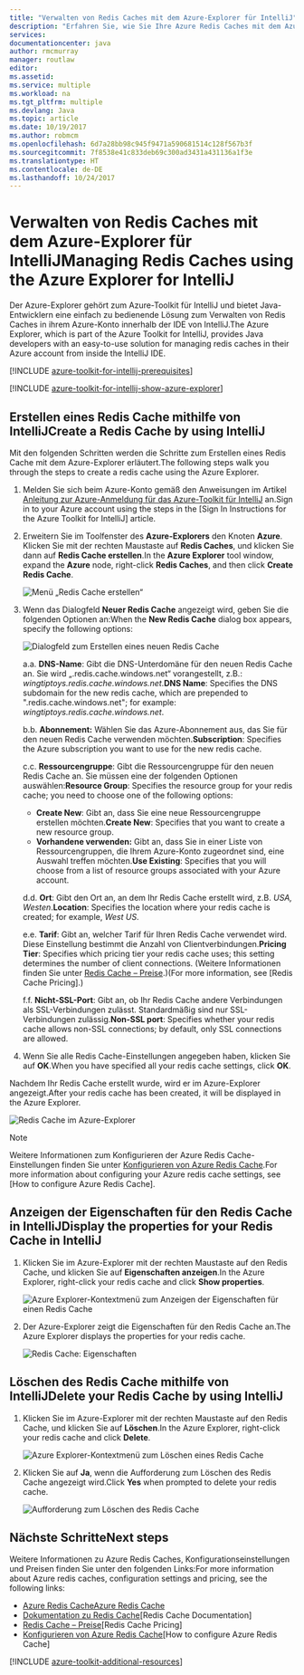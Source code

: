 ```yaml
---
title: "Verwalten von Redis Caches mit dem Azure-Explorer für IntelliJ"
description: "Erfahren Sie, wie Sie Ihre Azure Redis Caches mit dem Azure-Explorer für IntelliJ verwalten."
services: 
documentationcenter: java
author: rmcmurray
manager: routlaw
editor: 
ms.assetid: 
ms.service: multiple
ms.workload: na
ms.tgt_pltfrm: multiple
ms.devlang: Java
ms.topic: article
ms.date: 10/19/2017
ms.author: robmcm
ms.openlocfilehash: 6d7a28bb98c945f9471a590681514c128f567b3f
ms.sourcegitcommit: 7f8538e41c833deb69c300ad3431a431136a1f3e
ms.translationtype: HT
ms.contentlocale: de-DE
ms.lasthandoff: 10/24/2017
---
```

# <a name="managing-redis-caches-using-the-azure-explorer-for-intellij"></a><span data-ttu-id="29a5c-103">Verwalten von Redis Caches mit dem Azure-Explorer für IntelliJ</span><span class="sxs-lookup"><span data-stu-id="29a5c-103">Managing Redis Caches using the Azure Explorer for IntelliJ</span></span>

<span data-ttu-id="29a5c-104">Der Azure-Explorer gehört zum Azure-Toolkit für IntelliJ und bietet Java-Entwicklern eine einfach zu bedienende Lösung zum Verwalten von Redis Caches in ihrem Azure-Konto innerhalb der IDE von IntelliJ.</span><span class="sxs-lookup"><span data-stu-id="29a5c-104">The Azure Explorer, which is part of the Azure Toolkit for IntelliJ, provides Java developers with an easy-to-use solution for managing redis caches in their Azure account from inside the IntelliJ IDE.</span></span>

[!INCLUDE [azure-toolkit-for-intellij-prerequisites](../includes/azure-toolkit-for-intellij-prerequisites.md)]

[!INCLUDE [azure-toolkit-for-intellij-show-azure-explorer](../includes/azure-toolkit-for-intellij-show-azure-explorer.md)]

## <a name="create-a-redis-cache-by-using-intellij"></a><span data-ttu-id="29a5c-105">Erstellen eines Redis Cache mithilfe von IntelliJ</span><span class="sxs-lookup"><span data-stu-id="29a5c-105">Create a Redis Cache by using IntelliJ</span></span>

<span data-ttu-id="29a5c-106">Mit den folgenden Schritten werden die Schritte zum Erstellen eines Redis Cache mit dem Azure-Explorer erläutert.</span><span class="sxs-lookup"><span data-stu-id="29a5c-106">The following steps walk you through the steps to create a redis cache using the Azure Explorer.</span></span>

1. <span data-ttu-id="29a5c-107">Melden Sie sich beim Azure-Konto gemäß den Anweisungen im Artikel [Anleitung zur Azure-Anmeldung für das Azure-Toolkit für IntelliJ] an.</span><span class="sxs-lookup"><span data-stu-id="29a5c-107">Sign in to your Azure account using the steps in the [Sign In Instructions for the Azure Toolkit for IntelliJ] article.</span></span>

1. <span data-ttu-id="29a5c-108">Erweitern Sie im Toolfenster des **Azure-Explorers** den Knoten **Azure**. Klicken Sie mit der rechten Maustaste auf **Redis Caches**, und klicken Sie dann auf **Redis Cache erstellen**.</span><span class="sxs-lookup"><span data-stu-id="29a5c-108">In the **Azure Explorer** tool window, expand the **Azure** node, right-click **Redis Caches**, and then click **Create Redis Cache**.</span></span>

   ![Menü „Redis Cache erstellen“][CR01]

1. <span data-ttu-id="29a5c-110">Wenn das Dialogfeld **Neuer Redis Cache** angezeigt wird, geben Sie die folgenden Optionen an:</span><span class="sxs-lookup"><span data-stu-id="29a5c-110">When the **New Redis Cache** dialog box appears, specify the following options:</span></span>

   ![Dialogfeld zum Erstellen eines neuen Redis Cache][CR02]

   <span data-ttu-id="29a5c-112">a.</span><span class="sxs-lookup"><span data-stu-id="29a5c-112">a.</span></span> <span data-ttu-id="29a5c-113">**DNS-Name**: Gibt die DNS-Unterdomäne für den neuen Redis Cache an. Sie wird „.redis.cache.windows.net“ vorangestellt, z.B.: *wingtiptoys.redis.cache.windows.net*.</span><span class="sxs-lookup"><span data-stu-id="29a5c-113">**DNS Name**: Specifies the DNS subdomain for the new redis cache, which are prepended to ".redis.cache.windows.net"; for example: *wingtiptoys.redis.cache.windows.net*.</span></span>

   <span data-ttu-id="29a5c-114">b.</span><span class="sxs-lookup"><span data-stu-id="29a5c-114">b.</span></span> <span data-ttu-id="29a5c-115">**Abonnement:** Wählen Sie das Azure-Abonnement aus, das Sie für den neuen Redis Cache verwenden möchten.</span><span class="sxs-lookup"><span data-stu-id="29a5c-115">**Subscription**: Specifies the Azure subscription you want to use for the new redis cache.</span></span>

   <span data-ttu-id="29a5c-116">c.</span><span class="sxs-lookup"><span data-stu-id="29a5c-116">c.</span></span> <span data-ttu-id="29a5c-117">**Ressourcengruppe**: Gibt die Ressourcengruppe für den neuen Redis Cache an. Sie müssen eine der folgenden Optionen auswählen:</span><span class="sxs-lookup"><span data-stu-id="29a5c-117">**Resource Group**: Specifies the resource group for your redis cache; you need to choose one of the following options:</span></span> 
      * <span data-ttu-id="29a5c-118">**Create New**: Gibt an, dass Sie eine neue Ressourcengruppe erstellen möchten.</span><span class="sxs-lookup"><span data-stu-id="29a5c-118">**Create New**: Specifies that you want to create a new resource group.</span></span> 
      * <span data-ttu-id="29a5c-119">**Vorhandene verwenden:** Gibt an, dass Sie in einer Liste von Ressourcengruppen, die Ihrem Azure-Konto zugeordnet sind, eine Auswahl treffen möchten.</span><span class="sxs-lookup"><span data-stu-id="29a5c-119">**Use Existing**: Specifies that you will choose from a list of resource groups associated with your Azure account.</span></span> 

   <span data-ttu-id="29a5c-120">d.</span><span class="sxs-lookup"><span data-stu-id="29a5c-120">d.</span></span> <span data-ttu-id="29a5c-121">**Ort**: Gibt den Ort an, an dem Ihr Redis Cache erstellt wird, z.B. *USA, Westen*.</span><span class="sxs-lookup"><span data-stu-id="29a5c-121">**Location**: Specifies the location where your redis cache is created; for example, *West US*.</span></span>

   <span data-ttu-id="29a5c-122">e.</span><span class="sxs-lookup"><span data-stu-id="29a5c-122">e.</span></span> <span data-ttu-id="29a5c-123">**Tarif**: Gibt an, welcher Tarif für Ihren Redis Cache verwendet wird. Diese Einstellung bestimmt die Anzahl von Clientverbindungen.</span><span class="sxs-lookup"><span data-stu-id="29a5c-123">**Pricing Tier**: Specifies which pricing tier your redis cache uses; this setting determines the number of client connections.</span></span> <span data-ttu-id="29a5c-124">(Weitere Informationen finden Sie unter [Redis Cache – Preise].)</span><span class="sxs-lookup"><span data-stu-id="29a5c-124">(For more information, see [Redis Cache Pricing].)</span></span>

   <span data-ttu-id="29a5c-125">f.</span><span class="sxs-lookup"><span data-stu-id="29a5c-125">f.</span></span> <span data-ttu-id="29a5c-126">**Nicht-SSL-Port**: Gibt an, ob Ihr Redis Cache andere Verbindungen als SSL-Verbindungen zulässt. Standardmäßig sind nur SSL-Verbindungen zulässig.</span><span class="sxs-lookup"><span data-stu-id="29a5c-126">**Non-SSL port**: Specifies whether your redis cache allows non-SSL connections; by default, only SSL connections are allowed.</span></span>

1. <span data-ttu-id="29a5c-127">Wenn Sie alle Redis Cache-Einstellungen angegeben haben, klicken Sie auf **OK**.</span><span class="sxs-lookup"><span data-stu-id="29a5c-127">When you have specified all your redis cache settings, click **OK**.</span></span>

<span data-ttu-id="29a5c-128">Nachdem Ihr Redis Cache erstellt wurde, wird er im Azure-Explorer angezeigt.</span><span class="sxs-lookup"><span data-stu-id="29a5c-128">After your redis cache has been created, it will be displayed in the Azure Explorer.</span></span>

   ![Redis Cache im Azure-Explorer][CR03]

> [!NOTE]
>
> <span data-ttu-id="29a5c-130">Weitere Informationen zum Konfigurieren der Azure Redis Cache-Einstellungen finden Sie unter [Konfigurieren von Azure Redis Cache].</span><span class="sxs-lookup"><span data-stu-id="29a5c-130">For more information about configuring your Azure redis cache settings, see [How to configure Azure Redis Cache].</span></span>
>

## <a name="display-the-properties-for-your-redis-cache-in-intellij"></a><span data-ttu-id="29a5c-131">Anzeigen der Eigenschaften für den Redis Cache in IntelliJ</span><span class="sxs-lookup"><span data-stu-id="29a5c-131">Display the properties for your Redis Cache in IntelliJ</span></span>

1. <span data-ttu-id="29a5c-132">Klicken Sie im Azure-Explorer mit der rechten Maustaste auf den Redis Cache, und klicken Sie auf **Eigenschaften anzeigen**.</span><span class="sxs-lookup"><span data-stu-id="29a5c-132">In the Azure Explorer, right-click your redis cache and click **Show properties**.</span></span>

   ![Azure Explorer-Kontextmenü zum Anzeigen der Eigenschaften für einen Redis Cache][SP01]

1. <span data-ttu-id="29a5c-134">Der Azure-Explorer zeigt die Eigenschaften für den Redis Cache an.</span><span class="sxs-lookup"><span data-stu-id="29a5c-134">The Azure Explorer displays the properties for your redis cache.</span></span>

   ![Redis Cache: Eigenschaften][SP02]

## <a name="delete-your-redis-cache-by-using-intellij"></a><span data-ttu-id="29a5c-136">Löschen des Redis Cache mithilfe von IntelliJ</span><span class="sxs-lookup"><span data-stu-id="29a5c-136">Delete your Redis Cache by using IntelliJ</span></span>

1. <span data-ttu-id="29a5c-137">Klicken Sie im Azure-Explorer mit der rechten Maustaste auf den Redis Cache, und klicken Sie auf **Löschen**.</span><span class="sxs-lookup"><span data-stu-id="29a5c-137">In the Azure Explorer, right-click your redis cache and click **Delete**.</span></span>

   ![Azure Explorer-Kontextmenü zum Löschen eines Redis Cache][DE01]

1. <span data-ttu-id="29a5c-139">Klicken Sie auf **Ja**, wenn die Aufforderung zum Löschen des Redis Cache angezeigt wird.</span><span class="sxs-lookup"><span data-stu-id="29a5c-139">Click **Yes** when prompted to delete your redis cache.</span></span>

   ![Aufforderung zum Löschen des Redis Cache][DE02]

## <a name="next-steps"></a><span data-ttu-id="29a5c-141">Nächste Schritte</span><span class="sxs-lookup"><span data-stu-id="29a5c-141">Next steps</span></span>

<span data-ttu-id="29a5c-142">Weitere Informationen zu Azure Redis Caches, Konfigurationseinstellungen und Preisen finden Sie unter den folgenden Links:</span><span class="sxs-lookup"><span data-stu-id="29a5c-142">For more information about Azure redis caches, configuration settings and pricing, see the following links:</span></span>

* <span data-ttu-id="29a5c-143">[Azure Redis Cache]</span><span class="sxs-lookup"><span data-stu-id="29a5c-143">[Azure Redis Cache]</span></span>
* <span data-ttu-id="29a5c-144">[Dokumentation zu Redis Cache]</span><span class="sxs-lookup"><span data-stu-id="29a5c-144">[Redis Cache Documentation]</span></span>
* <span data-ttu-id="29a5c-145">[Redis Cache – Preise]</span><span class="sxs-lookup"><span data-stu-id="29a5c-145">[Redis Cache Pricing]</span></span>
* <span data-ttu-id="29a5c-146">[Konfigurieren von Azure Redis Cache]</span><span class="sxs-lookup"><span data-stu-id="29a5c-146">[How to configure Azure Redis Cache]</span></span>

[!INCLUDE [azure-toolkit-additional-resources](../includes/azure-toolkit-additional-resources.md)]

<!-- URL List -->

[Redis Cache – Preise]: https://azure.microsoft.com/pricing/details/cache/
[Azure Redis Cache]: https://azure.microsoft.com/services/cache/
[Dokumentation zu Redis Cache]: /azure/redis-cache
[Konfigurieren von Azure Redis Cache]: /azure/redis-cache/cache-configure
[Anleitung zur Azure-Anmeldung für das Azure-Toolkit für IntelliJ]: ./azure-toolkit-for-intellij-sign-in-instructions.md

<!-- IMG List -->

[CR01]: media/azure-toolkit-for-intellij-managing-redis-caches-using-azure-explorer/CR01.png
[CR02]: media/azure-toolkit-for-intellij-managing-redis-caches-using-azure-explorer/CR02.png
[CR03]: media/azure-toolkit-for-intellij-managing-redis-caches-using-azure-explorer/CR03.png

[SP01]: media/azure-toolkit-for-intellij-managing-redis-caches-using-azure-explorer/SP01.png
[SP02]: media/azure-toolkit-for-intellij-managing-redis-caches-using-azure-explorer/SP02.png

[DE01]: media/azure-toolkit-for-intellij-managing-redis-caches-using-azure-explorer/DE01.png
[DE02]: media/azure-toolkit-for-intellij-managing-redis-caches-using-azure-explorer/DE02.png
